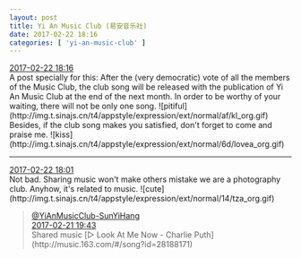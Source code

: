 ```yaml
---
layout: post
title: Yi An Music Club (易安音乐社)
date: 2017-02-22 18:16
categories: [ 'yi-an-music-club' ]
---
```


<div class="weibo-info">
  <a href="http://weibo.com/6094546964/EwJAKyhWa">2017-02-22 18:16</a>
</div>
A post specially for this: After the (very democratic) vote of all the members of the Music Club, the club song will be released with the publication of Yi An Music Club at the end of the next month. In order to be worthy of your waiting, there will not be only one song. ![pitiful](http://img.t.sinajs.cn/t4/appstyle/expression/ext/normal/af/kl_org.gif) Besides, if the club song makes you satisfied, don't forget to come and praise me. ![kiss](http://img.t.sinajs.cn/t4/appstyle/expression/ext/normal/6d/lovea_org.gif)

<!-- more -->

---

<div class="weibo-info">
  <a href="http://weibo.com/6094546964/EwJuwFOe1">2017-02-22 18:01</a>
</div>
Not bad. Sharing music won't make others mistake we are a photography club. Anyhow, it's related to music. ![cute](http://img.t.sinajs.cn/t4/appstyle/expression/ext/normal/14/tza_org.gif)

> <div class="weibo-post-name">
>   <a href="http://weibo.com/u/6108316220">@YiAnMusicClub-SunYiHang</a>
> </div>
> <div class="weibo-info">
>   <a href="http://weibo.com/6108316220/EwAJybNKr">2017-02-21 19:43</a>
> </div>  
> Shared music [▷ Look At Me Now - Charlie Puth](http://music.163.com/#/song?id=28188171)  
